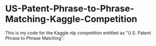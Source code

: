 # US-Patent-Phrase-to-Phrase-Matching-Kaggle-Competition
This is my code for the Kaggle nlp competition entitled as "U.S. Patent Phrase to Phrase Matching".
